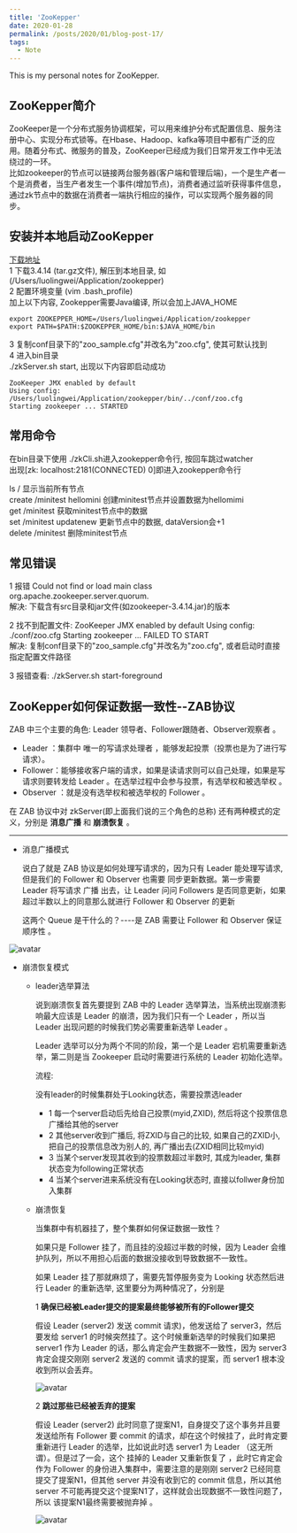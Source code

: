 ```yaml
---
title: 'ZooKepper'
date: 2020-01-28
permalink: /posts/2020/01/blog-post-17/
tags:
  - Note
---
```


This is my personal notes for ZooKepper.

ZooKepper简介
------
ZooKeeper是一个分布式服务协调框架，可以用来维护分布式配置信息、服务注册中心、实现分布式锁等。在Hbase、Hadoop、kafka等项目中都有广泛的应用。随着分布式、微服务的普及，ZooKeeper已经成为我们日常开发工作中无法绕过的一环。  
比如zookeeper的节点可以链接两台服务器(客户端和管理后端)，一个是生产者一个是消费者，当生产者发生一个事件(增加节点)，消费者通过监听获得事件信息，通过zk节点中的数据在消费者一端执行相应的操作，可以实现两个服务器的同步。

安装并本地启动ZooKepper
------
[下载地址](https://zookeeper.apache.org/releases.html)  
1 下载3.4.14 (tar.gz文件), 解压到本地目录, 如(/Users/luolingwei/Application/zookepper)  
2 配置环境变量 (vim .bash_profile)  
加上以下内容, Zookepper需要Java编译, 所以会加上JAVA_HOME
```shell
export ZOOKEPPER_HOME=/Users/luolingwei/Application/zookepper
export PATH=$PATH:$ZOOKEPPER_HOME/bin:$JAVA_HOME/bin
```
3 复制conf目录下的"zoo_sample.cfg"并改名为"zoo.cfg", 使其可默认找到  
4 进入bin目录  
./zkServer.sh start, 出现以下内容即启动成功
```shell
ZooKeeper JMX enabled by default
Using config: /Users/luolingwei/Application/zookepper/bin/../conf/zoo.cfg
Starting zookeeper ... STARTED
```

常用命令
------
在bin目录下使用 ./zkCli.sh进入zookepper命令行, 按回车跳过watcher  
出现[zk: localhost:2181(CONNECTED) 0]即进入zookepper命令行

ls / 显示当前所有节点  
create /minitest hellomini 创建minitest节点并设置数据为hellomimi  
get /minitest 获取minitest节点中的数据  
set /minitest updatenew 更新节点中的数据, dataVersion会+1  
delete /minitest 删除minitest节点

常见错误
------
1 报错 Could not find or load main class org.apache.zookeeper.server.quorum.  
解决: 下载含有src目录和jar文件(如zookeeper-3.4.14.jar)的版本

2 找不到配置文件: ZooKeeper JMX enabled by default Using config: ./conf/zoo.cfg Starting zookeeper ... FAILED TO START  
解决: 复制conf目录下的"zoo_sample.cfg"并改名为"zoo.cfg", 或者启动时直接指定配置文件路径

3 报错查看: ./zkServer.sh start-foreground

ZooKepper如何保证数据一致性--**ZAB协议**
------

ZAB 中三个主要的角色: Leader 领导者、Follower跟随者、Observer观察者 。

* Leader ：集群中 唯一的写请求处理者 ，能够发起投票（投票也是为了进行写请求）。  
* Follower：能够接收客户端的请求，如果是读请求则可以自己处理，如果是写请求则要转发给 Leader 。在选举过程中会参与投票，有选举权和被选举权 。  
* Observer ：就是没有选举权和被选举权的 Follower 。

在 ZAB 协议中对 zkServer(即上面我们说的三个角色的总称) 还有两种模式的定义，分别是 **消息广播** 和 **崩溃恢复** 。

---------------------

* 消息广播模式  

  说白了就是 ZAB 协议是如何处理写请求的，因为只有 Leader 能处理写请求, 但是我们的 Follower 和 Observer 也需要 同步更新数据。第一步需要 Leader 将写请求 广播 出去，让 Leader 问问 Followers 是否同意更新，如果超过半数以上的同意那么就进行 Follower 和 Observer 的更新

  这两个 Queue 是干什么的？----是 ZAB 需要让 Follower 和 Observer 保证顺序性 。

![avatar](https://camo.githubusercontent.com/9aa6fd97730d25653de8905b31d93ada738d829d/687474703a2f2f696d672e6672616e6369737169616e672e746f702f696d672f254536254236253838254536253831254146254535254239254246254536253932254144312e6a7067)


* 崩溃恢复模式  

  * leader选举算法  

    说到崩溃恢复首先要提到 ZAB 中的 Leader 选举算法，当系统出现崩溃影响最大应该是 Leader 的崩溃，因为我们只有一个 Leader ，所以当 Leader 出现问题的时候我们势必需要重新选举 Leader 。

    Leader 选举可以分为两个不同的阶段，第一个是 Leader 宕机需要重新选举，第二则是当 Zookeeper 启动时需要进行系统的 Leader 初始化选举。

    流程:

      没有leader的时候集群处于Looking状态，需要投票选leader

      * 1 每一个server启动后先给自己投票(myid,ZXID), 然后将这个投票信息广播给其他的server
      * 2 其他server收到广播后, 将ZXID与自己的比较, 如果自己的ZXID小, 把自己的投票信息改为别人的, 再广播出去(ZXID相同比较myid)
      * 3 当某个server发现其收到的投票数超过半数时, 其成为leader, 集群状态变为following正常状态
      * 4 当某个server进来系统没有在Looking状态时, 直接以follwer身份加入集群

  
  * 崩溃恢复  

    当集群中有机器挂了，整个集群如何保证数据一致性？

    如果只是 Follower 挂了，而且挂的没超过半数的时候，因为 Leader 会维护队列，所以不用担心后面的数据没接收到导致数据不一致性。

    如果 Leader 挂了那就麻烦了，需要先暂停服务变为 Looking 状态然后进行 Leader 的重新选举, 这里要分为两种情况了，分别是

    1 **确保已经被Leader提交的提案最终能够被所有的Follower提交**  

    假设 Leader (server2) 发送 commit 请求)，他发送给了 server3，然后要发给 server1 的时候突然挂了。这个时候重新选举的时候我们如果把 server1 作为 Leader 的话，那么肯定会产生数据不一致性，因为 server3 肯定会提交刚刚 server2 发送的 commit 请求的提案，而 server1 根本没收到所以会丢弃。

    ![avatar](https://camo.githubusercontent.com/7b510a459b38025460712696cae66d2e47c6ad3b/687474703a2f2f696d672e6672616e6369737169616e672e746f702f696d672f254535254234254139254536254241253833254536253831254132254535254134253844312e6a7067)


    2 **跳过那些已经被丢弃的提案**

    假设 Leader (server2) 此时同意了提案N1，自身提交了这个事务并且要发送给所有 Follower 要 commit 的请求，却在这个时候挂了，此时肯定要重新进行 Leader 的选举，比如说此时选 server1 为 Leader （这无所谓）。但是过了一会，这个 挂掉的 Leader 又重新恢复了 ，此时它肯定会作为 Follower 的身份进入集群中，需要注意的是刚刚 server2 已经同意提交了提案N1，但其他 server 并没有收到它的 commit 信息，所以其他 server 不可能再提交这个提案N1了，这样就会出现数据不一致性问题了，所以 该提案N1最终需要被抛弃掉 。

    ![avatar](https://camo.githubusercontent.com/7b510a459b38025460712696cae66d2e47c6ad3b/687474703a2f2f696d672e6672616e6369737169616e672e746f702f696d672f254535254234254139254536254241253833254536253831254132254535254134253844312e6a7067)





